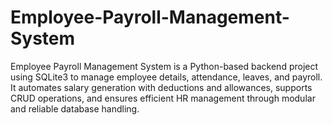 # Employee-Payroll-Management-System
Employee Payroll Management System is a Python-based backend project using SQLite3 to manage employee details, attendance, leaves, and payroll. It automates salary generation with deductions and allowances, supports CRUD operations, and ensures efficient HR management through modular and reliable database handling.
